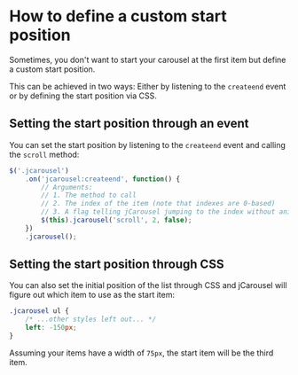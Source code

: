 How to define a custom start position
=====================================

Sometimes, you don't want to start your carousel at the first item but define a
custom start position.

This can be achieved in two ways: Either by listening to the `createend` event
or by defining the start position via CSS.

Setting the start position through an event
-------------------------------------------

You can set the start position by listening to the `createend` event and
calling the `scroll` method:

```javascript
$('.jcarousel')
    .on('jcarousel:createend', function() {
        // Arguments:
        // 1. The method to call
        // 2. The index of the item (note that indexes are 0-based)
        // 3. A flag telling jCarousel jumping to the index without animation
        $(this).jcarousel('scroll', 2, false);
    })
    .jcarousel();
```

Setting the start position through CSS
--------------------------------------

You can also set the initial position of the list through CSS and jCarousel will
figure out which item to use as the start item:

```css
.jcarousel ul {
    /* ...other styles left out... */
    left: -150px;
}
```

Assuming your items have a width of `75px`, the start item will be the third
item.